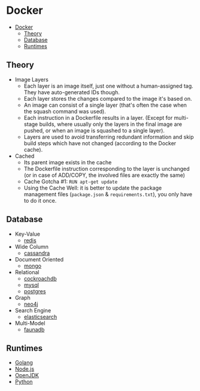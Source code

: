 # Docker

- [Docker](#docker)
  - [Theory](#theory)
  - [Database](#database)
  - [Runtimes](#runtimes)

## Theory

- Image Layers
  - Each layer is an image itself, just one without a human-assigned tag. They have auto-generated IDs though.
  - Each layer stores the changes compared to the image it's based on.
  - An image can consist of a single layer (that's often the case when the squash command was used).
  - Each instruction in a Dockerfile results in a layer. (Except for multi-stage builds, where usually only the layers in the final image are pushed, or when an image is squashed to a single layer).
  - Layers are used to avoid transferring redundant information and skip build steps which have not changed (according to the Docker cache).
- Cached
  - Its parent image exists in the cache
  - The Dockerfile instruction corresponding to the layer is unchanged (or in case of ADD/COPY, the involved files are exactly the same)
  - Cache Gotcha #1: `RUN apt-get update`
  - Using the Cache Well: it is better to update the package management files (`package.json` & `requirements.txt`), you only have to do it once.

## Database

- Key-Value
  - [redis](https://hub.docker.com/_/redis)
- Wide Column
  - [cassandra](https://hub.docker.com/_/cassandra)
- Document Oriented
  - [mongo](https://hub.docker.com/_/mongo)
- Relational
  - [cockroachdb](https://hub.docker.com/r/cockroachdb/cockroach)
  - [mysql](https://hub.docker.com/_/mysql)
  - [postgres](https://hub.docker.com/_/postgres)
- Graph
  - [neo4j](https://hub.docker.com/_/neo4j)
- Search Engine
  - [elasticsearch](https://hub.docker.com/_/elasticsearch)
- Multi-Model
  - [faunadb](https://hub.docker.com/r/fauna/faunadb)

## Runtimes

- [Golang](https://hub.docker.com/_/golang/)
- [Node.js](https://hub.docker.com/_/node/)
- [OpenJDK](https://hub.docker.com/_/openjdk)
- [Python](https://hub.docker.com/_/python/)
